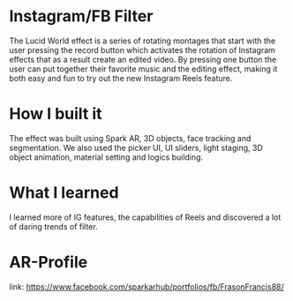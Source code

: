 # Instagram/FB Filter
The Lucid World effect is a series of rotating montages that start with the user pressing the record button which activates the rotation of Instagram effects that as a result create an edited video. By pressing one button the user can put together their favorite music and the editing effect, making it both easy and fun to try out the new Instagram Reels feature.

# How I built it
The effect was built using Spark AR, 3D objects, face tracking and segmentation. We also used the picker UI, UI sliders, light staging, 3D object animation, material setting and logics building.

# What I learned 
I learned more of IG features, the capabilities of Reels and discovered a lot of daring trends of filter.

# AR-Profile
link: https://www.facebook.com/sparkarhub/portfolios/fb/FrasonFrancis88/
